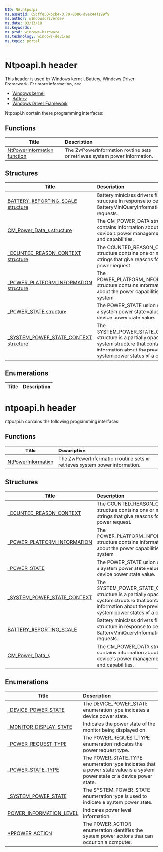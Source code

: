 ```yaml
---
UID: NA:ntpoapi
ms.assetid: 05cffe50-bcb4-3779-8086-d9ec44f199f9
ms.author: windowsdriverdev
ms.date: 03/13/18
ms.keywords: 
ms.prod: windows-hardware
ms.technology: windows-devices
ms.topic: portal
---
```


# Ntpoapi.h header



This header is used by Windows kernel, Battery, Windows Driver Framework. For more information, see
- [Windows kernel](../_kernel/index.md)
- [Battery](../_battery/index.md)
- [Windows Driver Framework](../_wdf/index.md)

Ntpoapi.h contain these programming interfaces:


## Functions

| Title   | Description   |
| ---- |:---- |
| [NtPowerInformation function](nf-ntpoapi-ntpowerinformation.md) | The ZwPowerInformation routine sets or retrieves system power information. |

## Structures

| Title   | Description   |
| ---- |:---- |
| [BATTERY_REPORTING_SCALE structure](ns-ntpoapi-battery_reporting_scale.md) | Battery miniclass drivers fill in this structure in response to certain BatteryMiniQueryInformation requests. |
| [CM_Power_Data_s structure](ns-ntpoapi-cm_power_data_s.md) | The CM_POWER_DATA structure contains information about a device's power management state and capabilities. |
| [_COUNTED_REASON_CONTEXT structure](ns-ntpoapi-_counted_reason_context.md) | The COUNTED_REASON_CONTEXT structure contains one or more strings that give reasons for a power request. |
| [_POWER_PLATFORM_INFORMATION structure](ns-ntpoapi-_power_platform_information.md) | The POWER_PLATFORM_INFORMATION structure contains information about the power capabilities of the system. |
| [_POWER_STATE structure](ns-ntpoapi-_power_state.md) | The POWER_STATE union specifies a system power state value or a device power state value. |
| [_SYSTEM_POWER_STATE_CONTEXT structure](ns-ntpoapi-_system_power_state_context.md) | The SYSTEM_POWER_STATE_CONTEXT structure is a partially opaque system structure that contains information about the previous system power states of a computer. |

## Enumerations

| Title   | Description   |
| ---- |:----

# ntpoapi.h header



ntpoapi.h contains the following programming interfaces:





## Functions
| Title | Description |
| ---- |:---- |
| [NtPowerInformation](nf-ntpoapi-ntpowerinformation.md) | The ZwPowerInformation routine sets or retrieves system power information. |



## Structures
| Title | Description |
| ---- |:---- |
| [_COUNTED_REASON_CONTEXT](ns-ntpoapi-_counted_reason_context.md) | The COUNTED_REASON_CONTEXT structure contains one or more strings that give reasons for a power request. |
| [_POWER_PLATFORM_INFORMATION](ns-ntpoapi-_power_platform_information.md) | The POWER_PLATFORM_INFORMATION structure contains information about the power capabilities of the system. |
| [_POWER_STATE](ns-ntpoapi-_power_state.md) | The POWER_STATE union specifies a system power state value or a device power state value. |
| [_SYSTEM_POWER_STATE_CONTEXT](ns-ntpoapi-_system_power_state_context.md) | The SYSTEM_POWER_STATE_CONTEXT structure is a partially opaque system structure that contains information about the previous system power states of a computer. |
| [BATTERY_REPORTING_SCALE](ns-ntpoapi-battery_reporting_scale.md) | Battery miniclass drivers fill in this structure in response to certain BatteryMiniQueryInformation requests. |
| [CM_Power_Data_s](ns-ntpoapi-cm_power_data_s.md) | The CM_POWER_DATA structure contains information about a device's power management state and capabilities. |


## Enumerations
| Title | Description |
| ---- |:---- |
| [_DEVICE_POWER_STATE](ne-ntpoapi-_device_power_state.md) | The DEVICE_POWER_STATE enumeration type indicates a device power state. |
| [_MONITOR_DISPLAY_STATE](ne-ntpoapi-_monitor_display_state.md) | Indicates the power state of the monitor being displayed on. |
| [_POWER_REQUEST_TYPE](ne-ntpoapi-_power_request_type.md) | The POWER_REQUEST_TYPE enumeration indicates the power request type. |
| [_POWER_STATE_TYPE](ne-ntpoapi-_power_state_type.md) | The POWER_STATE_TYPE enumeration type indicates that a power state value is a system power state or a device power state. |
| [_SYSTEM_POWER_STATE](ne-ntpoapi-_system_power_state.md) | The SYSTEM_POWER_STATE enumeration type is used to indicate a system power state. |
| [POWER_INFORMATION_LEVEL](ne-ntpoapi-power_information_level.md) | Indicates power level information. |
| [*PPOWER_ACTION](ne-ntpoapi-ppower_action.md) | The POWER_ACTION enumeration identifies the system power actions that can occur on a computer. |